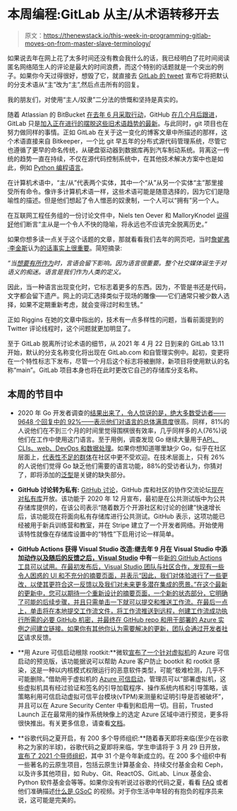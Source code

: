 # 本周编程:GitLab 从主/从术语转移开去

> 原文：<https://thenewstack.io/this-week-in-programming-gitlab-moves-on-from-master-slave-terminology/>

如果说去年在网上花了太多时间还没有教会我什么的话，我已经明白了花时间阅读匿名网络陌生人的评论是最大的时间浪费，而这个特别的话题就是一个突出的例子。如果你今天过得很好，想毁了它，就直接去 [GitLab 的 tweet](https://twitter.com/gitlab/status/1369777337252904960) 宣布它将把默认的分支术语从“主”改为“主”,然后点击所有的回复。

我的朋友们，对使用“主人/奴隶”二分法的愤慨和坚持是真实的。

随着 Atlassian 的 BitBucket [在去年 6 月采取行动](https://bitbucket.org/blog/moving-away-from-master-as-the-default-name-for-branches-in-git)，GitHub [在几个月后跟进](https://github.blog/changelog/2020-10-01-the-default-branch-for-newly-created-repositories-is-now-main/)，GitLab 只是[加入正在进行的摆脱这些旧术语趋势的最新](https://about.gitlab.com/blog/2021/03/10/new-git-default-branch-name/)。与此同时，git 项目也在努力做同样的事情。正如 GitLab 在关于这一变化的博客文章中所描述的那样，这个术语直接来自 Bitkeeper，一个比 git 早五年的分布式源代码管理系统，尽管它也遵循了更早的命名传统，从硬盘驱动器到数据库再到汽车制动系统。背离这一传统的趋势一直在持续，不仅在源代码控制系统中，在其他技术解决方案中也是如此，例如 [Python 编程语言](https://bugs.python.org/issue34605)。

在计算机术语中，“主/从”代表两个实体，其中一个“从”从另一个实体“主”那里接受所有命令。像许多计算机术语一样，这些术语可能是随意选择的，因为它们是隐喻性的描述。但是他们想起了令人憎恶的奴隶制，一个人可以“拥有”另一个人。

在互联网工程任务组的一份讨论文件中，Niels ten Oever 和 MalloryKnodel [说得好](https://tools.ietf.org/html/draft-knodel-terminology-02)他们断言“主从是一个令人不快的隐喻，将永远也不应该完全脱离历史。”

如果你想多读一点关于这个话题的文章，那就看看我们去年的网页吧，当时[詹妮弗·李金斯](https://thenewstack.io/author/jennifer-riggins/)认为[的话事实上很重要](https://thenewstack.io/words-matter-finally-tech-looks-at-removing-exclusionary-language/)。简短摘录:

*“当[想要有所作为](https://thenewstack.io/black-lives-matter-how-the-tech-community-can-provide-support/)时，言语会留下影响。因为语言很重要。整个社交媒体诞生于对语义的痴迷。语言是我们作为人类的定义。*

因此，当一种语言出现变化时，它标志着更多的东西。因为，不管是书还是代码，文字都会留下遗产。网上的词汇选择类似于现场的雕像——它们通常只被少数人选择，如果不定期重新考虑，就会变得过时和生锈。”

正如 Riggins 在她的文章中指出的，技术有一点多样性的问题，当看前面提到的 Twitter 评论线程时，这个问题就更加明显了。

至于 GitLab 脱离所讨论术语的细节，从 2021 年 4 月 22 日到来的 GitLab 13.11 开始，默认的分支名称变化将出现在 GitLab.com 和自管理实例中。起初，变更将在一个特性标志下发布，尽管一个月后这个标志将被删除，新项目将使用默认的名称“main”。GitLab 项目本身也将在此时更改它自己的存储库分支名称。

## 本周的节目中

*   2020 年 Go 开发者调查的[结果出来了，令人惊讶的是，绝大多数受访者——9648 个回复中的 92%——表示他们对语言的](https://blog.golang.org/survey2020-results)[总体满意度](https://blog.golang.org/survey2020-results#TOC_6.)很高。同样，81%的人说他们在不到三个月的时间里觉得围棋很有效率，几乎同样多的人(76%)说他们在工作中使用这门语言。至于用例，调查发现 Go 继续大量用于[API、CLIs、web、DevOps 和数据处理](https://blog.golang.org/survey2020-results#TOC_7.)。如果你想知道哪里缺少 Go，似乎在社区层面上，[代表性不足的群体](https://blog.golang.org/survey2020-results#TOC_12.1)在社区中更不受欢迎。在技术层面上，只有 26%的人说他们觉得 Go 缺乏他们需要的语言功能，88%的受访者认为，你猜对了，即将添加的[泛型](https://thenewstack.io/this-week-in-programming-go-approves-generics-long-at-last/)是关键的缺失部分。
*   **GitHub 讨论转为私有:** [GitHub 讨论](https://docs.github.com/en/discussions)，GitHub 库和社区的协作交流论坛[现在对私有库](https://github.blog/2021-03-09-github-discussions-now-available-for-private-repositories/)开放。该功能于 2020 年 12 月宣布，最初是在公共测试版中为公共存储库提供的，在该公司表示“随着数万个开源社区和讨论的创建”快速增长后，该功能现在将面向私有存储库进行公共测试。GitHub 表示，这项功能已经被用于新兵训练营和教室，并在 Stripe 建立了一个开发者网络。开始使用该特性就像在存储库设置中的“特性”下启用讨论一样简单。

*   **GitHub Actions 获得 Visual Studio 改造:继去年 9 月在 Visual Studio 中添加[动作以及随后的反馈之后，Visual Studio](https://devblogs.microsoft.com/visualstudio/using-github-actions-in-visual-studio-is-as-easy-as-right-click-and-publish/) 中有**一些[新的 GitHub Actions 工具可以试用。在最初发布后，Visual Studio 团队与社区合作，发现有一些令人困惑的 UI 和不充分的摘要页面，并表示“因此，我们对体验进行了一些更改，以使其更符合这一反馈以及我们对未来更多潜在集成的愿景。”在这个最新的更新中，您可以期待一个重新设计的摘要页面，一个新的状态部分，它明确了可能的后续步骤，并且只需单击一下就可以提交和推送工作流。在最后一点上，单击将在本地提交工作流文件，将工作流推送到远程，创建工作流成功执行所需的必要 GitHub 机密，并最终在 GitHub repo 和用于部署的 Azure 实例之间建立链接。如果你有其他你认为需要解决的更新，团队会通过](https://devblogs.microsoft.com/visualstudio/whats-new-with-github-actions-tooling-in-visual-studio/)[开发者社区](https://developercommunity.visualstudio.com/spaces/8/index.html)请求反馈。
*   **用 Azure 可信启动根除 rootkit:**微软[宣布了一个针对虚拟机](https://azure.microsoft.com/blog/announcing-preview-of-azure-trusted-launch-for-virtual-machines/)的 Azure 可信启动的预览版，该功能据说可以帮助 Azure 客户防止 bootkit 和 rootkit 感染，这是一种以内核模式权限运行的恶意软件类型，可能“极难检测，几乎不可能删除。”借助用于虚拟机的 [Azure 可信启动](https://aka.ms/trustedlaunch)，管理员可以“部署虚拟机，这些虚拟机具有经过验证和签名的引导加载程序、操作系统内核和引导策略，该策略利用可信启动虚拟可信平台模块(vTPM)来测量和证明引导是否被破坏”，并且可以在 Azure Security Center 中看到和启用一切。目前，Trusted Launch 正在最常用的操作系统映像上的选定 Azure 区域中进行预览，更多将很快推出。有关更多信息，请查看[文档](https://aka.ms/trustedlaunch)。

*   **谷歌代码之夏开启，有 200 多个导师组织:**随着春天即将来临(至少在谷歌称之为家的半球)，谷歌代码之夏即将来临，学生申请将于 3 月 29 日开放，[宣布了 2021 个导师组织](https://opensource.googleblog.com/2021/03/google-summer-of-code-2021-mentoring-orgs-announced.html)，其中 31 个是今年新成立的。在 200 多个组织中有一些著名的云原生项目，包括云原生计算基金会、持续交付基金会和 Ceph，以及许多其他项目，如 Ruby、Git、ReactOS、GitLab、Linux 基金会、Python 软件基金会等等。如果你没有听说过谷歌的代码之夏，看看 [FAQ](https://developers.google.com/open-source/gsoc/faq) 或者他们准确描述[什么是 GSoC](https://www.youtube.com/watch?v=S6IP_6HG2QE&feature=emb_title) 的视频。对于你生活中年轻的有抱负的程序员来说，这可能是完美的。

<svg xmlns:xlink="http://www.w3.org/1999/xlink" viewBox="0 0 68 31" version="1.1"><title>Group</title> <desc>Created with Sketch.</desc></svg>